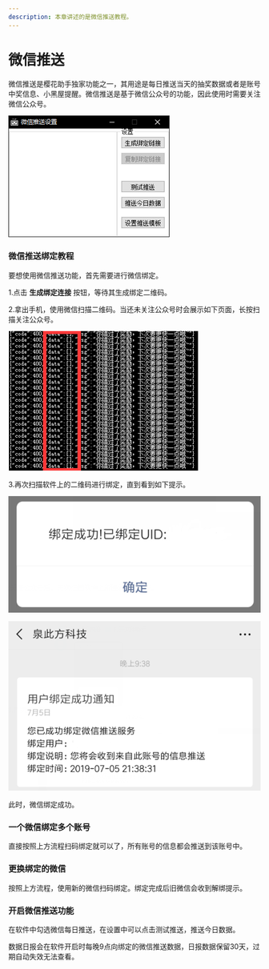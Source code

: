 ```yaml
---
description: 本章讲述的是微信推送教程。
---
```


# 微信推送

微信推送是樱花助手独家功能之一，其用途是每日推送当天的抽奖数据或者是账号中奖信息、小黑屋提醒。微信推送是基于微信公众号的功能，因此使用时需要关注微信公众号。

![&#x5FAE;&#x4FE1;&#x63A8;&#x9001;&#x8BBE;&#x7F6E;&#x754C;&#x9762;&#x793A;&#x610F;&#x56FE;](../.gitbook/assets/image%20%285%29.png)

### 微信推送绑定教程

要想使用微信推送功能，首先需要进行微信绑定。

1.点击 **生成绑定连接** 按钮，等待其生成绑定二维码。

2.拿出手机，使用微信扫描二维码。当还未关注公众号时会展示如下页面，长按扫描关注公众号。

![](../.gitbook/assets/image%20%281%29.png)

3.再次扫描软件上的二维码进行绑定，直到看到如下提示。

![&#x7ED1;&#x5B9A;&#x6210;&#x529F;&#x7F51;&#x9875;&#x63D0;&#x793A;](../.gitbook/assets/image%20%286%29.png)

![&#x7ED1;&#x5B9A;&#x6210;&#x529F;&#x5FAE;&#x4FE1;&#x63A8;&#x9001;](../.gitbook/assets/image%20%284%29%20%281%29.png)

此时，微信绑定成功。

### 一个微信绑定多个账号

直接按照上方流程扫码绑定就可以了，所有账号的信息都会推送到该账号中。

### 更换绑定的微信

按照上方流程，使用新的微信扫码绑定。绑定完成后旧微信会收到解绑提示。

### 开启微信推送功能

在软件中勾选微信每日推送，在设置中可以点击测试推送，推送今日数据。

数据日报会在软件开启时每晚9点向绑定的微信推送数据，日报数据保留30天，过期自动失效无法查看。

